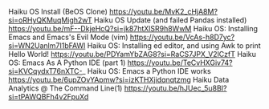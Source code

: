 Haiku OS Install (BeOS Clone)
https://youtu.be/MvK2_cHjA8M?si=oRHyQKMuqMigh2wT
Haiku OS Update (and failed Pandas installed)
https://youtu.be/mF--DkjeHcQ?si=jk87htXlSR9h8WwM
Haiku OS: Installing Emacs and Emacs's Evil Mode (vim)
https://youtu.be/VcAs-h8D7yc?si=WN2Uanlm7I1bFAWl
Haiku OS: Installing ed editor, and using Awk to print Hello World!
https://youtu.be/PDYamYbZAG8?si=RaCS7JPX_V2lCzfT
Haiku OS: Emacs As A Python IDE (part 1)
https://youtu.be/TeCvHXGiv74?si=KVCqydxT76nXTC-_
Haiku OS: Emacs a Python IDE works
https://youtu.be/6upZOvYApmw?si=izKTHXjidqnqtzmg
Haiku Data Analytics @ The Command Line(1)
https://youtu.be/hJUec_5u8BI?si=tPAWQBFh4v2FpuXd
